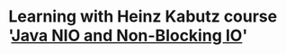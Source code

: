 # Learning with Heinz Kabutz course '[Java NIO and Non-Blocking IO]'
[Java NIO and Non-Blocking IO]: https://javaspecialists.teachable.com/p/java-nio-and-non-blocking-io-with-the-transmogrifier-and-design-patterns
